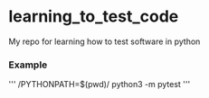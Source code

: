# learning_to_test_code
My repo for learning how to test software in python

### Example
'''
/PYTHONPATH=$(pwd)/ python3 -m pytest
'''